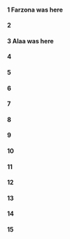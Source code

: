 #### 1 Farzona was here 
#### 2
#### 3 Alaa was here 
#### 4
#### 5
#### 6
#### 7
#### 8
#### 9
#### 10
#### 11
#### 12
#### 13
#### 14
#### 15
